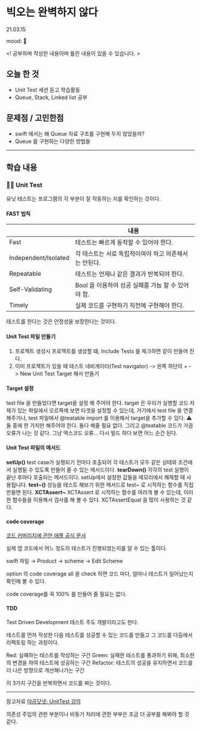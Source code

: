 # 빅오는 완벽하지 않다
21.03.15

mood: 🤔

<! 공부하며 작성한 내용이며 틀린 내용이 있을 수 있습니다. >

## 오늘 한 것
- Unit Test 세션 듣고 학습활동  
- Queue, Stack, Linked list 공부 

## 문제점 / 고민한점
- swift 에서는 왜 Queue 자료 구조를 구현해 두지 않았을까? 
- Queue 를 구현하는 다양한 방법들

---

## 학습 내용
### ✍🏻 Unit Test
유닛 테스트는 프로그램의 각 부분이 잘 작동하는 지를 확인하는 것이다. 

 
#### FAST 법칙
| |내용|
|----|-----| 
|Fast|테스트는 빠르게 동작할 수 있어야 한다.|
|Independent/Isolated|각 테스트는 서로 독립적이여야 하고 의존해서는 안된다.|
|Repeatable| 테스트는 언제나 같은 결과가 반복되야 한다.|
|Self-Validating |Bool 을 이용하여 성공 실패를 가늠 할 수 있어야 함.|
|Timely| 실제 코드를 구현하기 직전에 구현해야 한다.|

테스트를 한다는 것은 안정성을 보장한다는 것이다. 

#### Unit Test 파일 만들기 
1. 프로젝트 생성시
프로젝트를 생성할 떄, Include Tests 를 체크하면 같이 만들어 진다. 
2. 이미 프로젝트가 있을 때
테스트 네비게이터(Test navigator) -> 왼쪽 하단의 + -> New Unit Test Target 해서 만들기 

#### Target 설정 
test file 을 만들었다면 target을 설정 해 주어야 한다. 
target 은 우리가 실행할 코드 자체가 있는 파일에서 오르쪽에 보면 타겟을 설정할 수 있는데, 거기에서 test file 을 연결해주거나, 
test 파일에서 @teatable import 를 이용해서 target을 추가할 수 있다. 
⚠️ 둘 중에 한 가지만 해주어야 한다. 둘다 해줄 필요 없다. 
그리고 @teatable 코드가 가끔 오류가 나는 것 같다. 그냥 엑스코드 오류... 다시 빌드 하다 보면 어느 순간 된다. 

#### Unit Test 파일의 메서드
**setUp()**
test case가 실행되기 전마다 호출되어 각 테스트가 모두 같은 상태와 조건에서 실행될 수 있도록 만들어 줄 수 있는 메서드이다.
**tearDown()**
각각의 test 실행이 끝난 후마다 호출되는 메서드이다. setUp에서 설정한 값들을 메모리에서 해제할 때 사용됩니다.
**test~()**
성능을 테스트 해보기 위한 메서드로 test~ 로 시작하는 함수를 직접 만들면 된다. 
**XCTAssert~**
XCTAssert 로 시작하는 함수를 여러개 볼 수 있는데, 이러한 함수들을 이용해서 검사를 해 볼 수 있다. 
XCTAssertEqual 을 많이 사용하는 것 같다. 

#### code coverage
[코드 커버리지에 관한 애플 공식 문서](https://developer.apple.com/library/archive/documentation/DeveloperTools/Conceptual/testing_with_xcode/chapters/07-code_coverage.html)

실제 앱 코드에서 어느 정도의 테스트가 진행되었는지를 알 수 있는 툴이다.

swift 파일 → Product → scheme → Edit Scheme

option 의 code coverage all 을 check 하면 코드 마다, 얼마나 테스트가 일어났는지 확인해 볼 수 있다. 

code coverage를 꼭 100% 를 만들어 줄 필요는 없다.

#### TDD
Test Driven Development
테스트 주도 개발이라고도 한다. 

테스트를 먼저 작성한 다음 테스트를 성공할 수 있는 코드를 만들고 그 코드를 다듬에서 리펙토링 하는 과정이다. 

Red: 실패하는 테스트를 작성하는 구간
Green: 실패한 테스트를 통과하기 위해, 최소한의 변경을 하여 테스트에 성공하는 구간
Refactor: 테스트의 성공을 유지하면서 코드를 더 나은 방향으로 개선해나가는 구간

이 3가지 구간을 반복하면서 코드를 짜는 것이다. 

---
참고자료
[야곰닷넷: UnitTest 강의](https://yagom.net/courses/unit-test-작성하기/)

의존성 주입의 관한 부분이나 비동기 처리에 관한 부부은 조금 더 공부를 해봐야 할 것 같다. 

